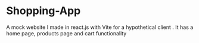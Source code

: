 # Shopping-App
A mock website I made in react.js with Vite for a hypothetical client . It has a home page, products page and cart functionality
